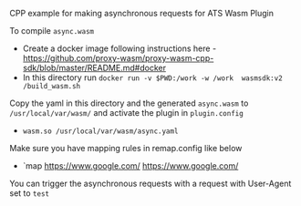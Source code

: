 CPP example for making asynchronous requests for ATS Wasm Plugin

To compile `async.wasm`
* Create a docker image following instructions here - https://github.com/proxy-wasm/proxy-wasm-cpp-sdk/blob/master/README.md#docker
* In this directory run `docker run -v $PWD:/work -w /work  wasmsdk:v2 /build_wasm.sh`

Copy the yaml in this directory and the generated `async.wasm` to `/usr/local/var/wasm/` and activate the plugin in `plugin.config`
* `wasm.so /usr/local/var/wasm/async.yaml`

Make sure you have mapping rules in remap.config like below
* `map https://www.google.com/ https://www.google.com/

You can trigger the asynchronous requests with a request with User-Agent set to `test`
